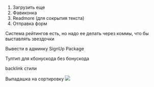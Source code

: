 1. Загрузить еще
2. Фавиконка
3. Readmore (для сокрытия текста)
4. Отправка форм

Система рейтингов есть, но надо ее делать через коммы, что бы выставлять звездочки

Вывести в админку SignUp Package

Тултип для кбонускода без бонускода

backlink стили

Выпадашка на сортировку ![](Pasted%20image%2020250416090051.png)

